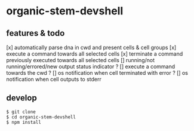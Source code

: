 # organic-stem-devshell

## features & todo

[x] automatically parse dna in cwd and present cells & cell groups
[x] execute a command towards all selected cells
[x] terminate a command previously executed towards all selected cells
[] running/not running/errored/new output status indicator
? [] execute a command towards the cwd
? [] os notification when cell terminated with error
? [] os notification when cell outputs to stderr

## develop

```
$ git clone 
$ cd organic-stem-devshell
$ npm install
```

